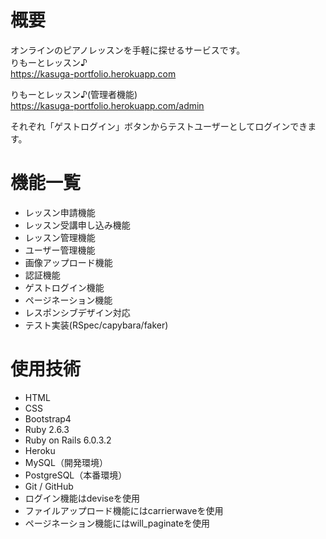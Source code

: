 # 概要
オンラインのピアノレッスンを手軽に探せるサービスです。
<br>
りもーとレッスン♪
<br>
https://kasuga-portfolio.herokuapp.com

りもーとレッスン♪(管理者機能)
<br>
https://kasuga-portfolio.herokuapp.com/admin

それぞれ「ゲストログイン」ボタンからテストユーザーとしてログインできます。

# 機能一覧
* レッスン申請機能
* レッスン受講申し込み機能
* レッスン管理機能
* ユーザー管理機能
* 画像アップロード機能
* 認証機能
* ゲストログイン機能
* ページネーション機能
* レスポンシブデザイン対応
* テスト実装(RSpec/capybara/faker)

# 使用技術
* HTML
* CSS
* Bootstrap4
* Ruby 2.6.3
* Ruby on Rails 6.0.3.2
* Heroku
* MySQL（開発環境）
* PostgreSQL（本番環境）
* Git / GitHub
* ログイン機能はdeviseを使用
* ファイルアップロード機能にはcarrierwaveを使用
* ページネーション機能にはwill_paginateを使用